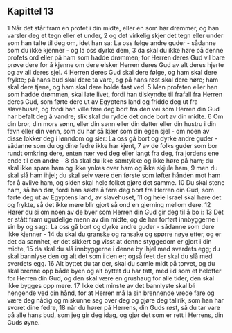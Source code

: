## Kapittel 13

1 Når det står fram en profet i din midte, eller en som har drømmer, og han varsler deg et tegn eller et under,
2 og det virkelig skjer det tegn eller under som han talte til deg om, idet han sa: La oss følge andre guder - sådanne som du ikke kjenner - og la oss dyrke dem,
3 da skal du ikke høre på denne profets ord eller på ham som hadde drømmen; for Herren deres Gud vil bare prøve dere for å kjenne om dere elsker Herren deres Gud av alt deres hjerte og av all deres sjel.
4 Herren deres Gud skal dere følge, og ham skal dere frykte; på hans bud skal dere ta vare, og på hans røst skal dere høre; ham skal dere tjene, og ham skal dere holde fast ved.
5 Men profeten eller han som hadde drømmen, skal late livet, fordi han tilskyndte til frafall fra Herren deres Gud, som førte dere ut av Egyptens land og fridde deg ut fra slavehuset, og fordi han ville føre deg bort fra den vei som Herren din Gud har befalt deg å vandre; slik skal du rydde det onde bort av din midte.
6 Om din bror, din mors sønn, eller din sønn eller din datter eller din hustru i din favn eller din venn, som du har så kjær som din egen sjel - om noen av disse lokker deg i lønndom og sier: La oss gå bort og dyrke andre guder - sådanne som du og dine fedre ikke har kjent,
7 av de folks guder som bor rundt omkring dere, enten nær ved deg eller langt fra deg, fra jordens ene ende til den andre -
8 da skal du ikke samtykke og ikke høre på ham; du skal ikke spare ham og ikke ynkes over ham og ikke skjule ham,
9 men du skal slå ham ihjel; du skal selv være den første som løfter hånden mot ham for å avlive ham, og siden skal hele folket gjøre det samme.
10 Du skal stene ham, så han dør, fordi han søkte å føre deg bort fra Herren din Gud, som førte deg ut av Egyptens land, av slavehuset,
11 og hele Israel skal høre det og frykte, så det ikke mere blir gjort så ond en gjerning mellom dere.
12 Hører du si om noen av de byer som Herren din Gud gir deg til å bo i:
13 Det er stått fram ugudelige menn av din midte, og de har forført innbyggerne i sin by og sagt: La oss gå bort og dyrke andre guder - sådanne som dere ikke kjenner -
14 da skal du granske og ransake og spørre nøye etter, og er det da sannhet, er det sikkert og visst at denne styggedom er gjort i din midte,
15 da skal du slå innbyggerne i denne by ihjel med sverdets egg; du skal bannlyse den og alt det som i den er; også feet der skal du slå med sverdets egg.
16 Alt byttet du tar der, skal du samle midt på torvet, og du skal brenne opp både byen og alt byttet du har tatt, med ild som et heloffer for Herren din Gud, og den skal være en grushaug for alle tider, den skal ikke bygges opp mere.
17 Ikke det minste av det bannlyste skal bli hengende ved din hånd, for at Herren må la sin brennende vrede fare og være deg nådig og miskunne seg over deg og gjøre deg tallrik, som han har svoret dine fedre,
18 når du hører på Herrens, din Guds røst, så du tar vare på alle hans bud, som jeg gir deg idag, og gjør det som er rett i Herrens, din Guds øyne.
